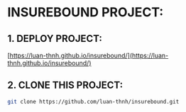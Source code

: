 # INSUREBOUND PROJECT:

## 1. DEPLOY PROJECT:

[https://luan-thnh.github.io/insurebound/](https://luan-thnh.github.io/insurebound/)

## 2. CLONE THIS PROJECT:

```bash
git clone https://github.com/luan-thnh/insurebound.git
```
